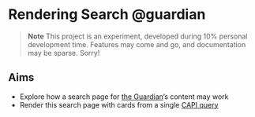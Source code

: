 # Rendering Search @guardian

> **Note**
> This project is an experiment, developed during 10% personal development time.
> Features may come and go, and documentation may be sparse. Sorry!

## Aims

- Explore how a search page for [the Guardian](https://www.theguardian.com/)’s content may work
- Render this search page with cards from a single [CAPI query](https://open-platform.theguardian.com/documentation/search)
